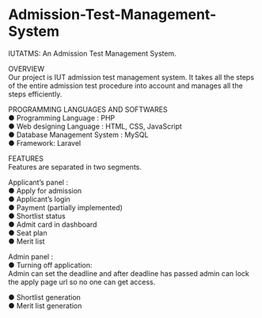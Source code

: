 # Admission-Test-Management-System
IUTATMS: An Admission Test Management System.

OVERVIEW   
Our project is IUT admission test management system. It takes all the steps of the entire admission test procedure into account and manages all the steps efficiently.  

PROGRAMMING LANGUAGES AND SOFTWARES  
● Programming Language : PHP  
● Web designing Language : HTML, CSS, JavaScript  
● Database Management System : MySQL   
● Framework: Laravel   

FEATURES  
Features are separated in two segments.    

Applicant’s panel :    
● Apply for admission    
● Applicant’s login    
● Payment (partially implemented)    
● Shortlist status   
● Admit card in dashboard   
● Seat plan   
● Merit list   


Admin panel :  
● Turning off application:   
Admin can set the deadline and after deadline has passed admin can lock the apply page url so no one can get access.  
 
● Shortlist generation  
● Merit list generation      
